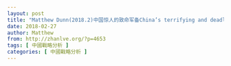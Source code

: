 ```yaml
---
layout: post
title: "Matthew Dunn(2018.2)中国惊人的致命军备China’s terrifying and deadly arsenal of weapons"
date: 2018-02-27
author: Matthew
from: http://zhanlve.org/?p=4653
tags: [ 中國戰略分析 ]
categories: [ 中國戰略分析 ]
---
```


<article class="MediaCard MediaCard--mediaForward customisable-border" data-scribe="component:card" dir="ltr">
</article>
